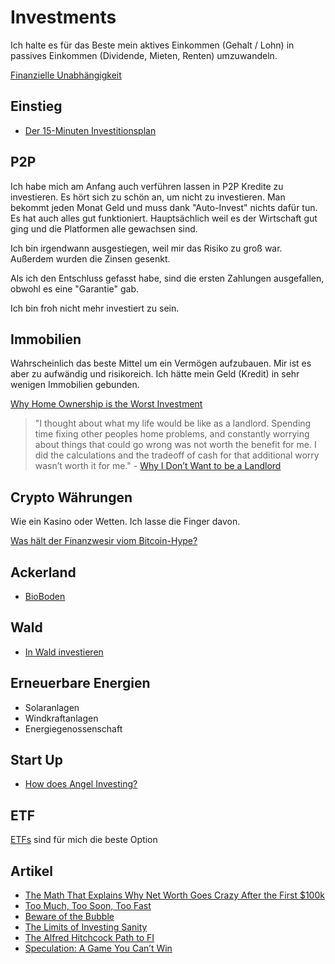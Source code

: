 # Investments

Ich halte es für das Beste mein aktives Einkommen (Gehalt / Lohn) in passives Einkommen (Dividende, Mieten, Renten) umzuwandeln.

[Finanzielle Unabhängigkeit](finanzielle-unabhaengigkeit.md)

## Einstieg

- [Der 15-Minuten Investitionsplan](https://investmentratgeber.com/der-15-minuten-investitionsplan-2/)

## P2P

Ich habe mich am Anfang auch verführen lassen in P2P Kredite zu investieren. Es hört sich zu schön an, um nicht zu investieren.
Man bekommt jeden Monat Geld und muss dank "Auto-Invest" nichts dafür tun. Es hat auch alles gut funktioniert. Hauptsächlich weil es der Wirtschaft gut ging und die Platformen alle gewachsen sind.

Ich bin irgendwann ausgestiegen, weil mir das Risiko zu groß war. Außerdem wurden die Zinsen gesenkt.

Als ich den Entschluss gefasst habe, sind die ersten Zahlungen ausgefallen, obwohl es eine "Garantie" gab.

Ich bin froh nicht mehr investiert zu sein.

## Immobilien

Wahrscheinlich das beste Mittel um ein Vermögen aufzubauen. Mir ist es aber zu aufwändig und risikoreich.
Ich hätte mein Geld (Kredit) in sehr wenigen Immobilien gebunden.

[Why Home Ownership is the Worst Investment](https://www.youtube.com/watch?v=IibCp34AaJo)

> "I thought about what my life would be like as a landlord. Spending time fixing other peoples home problems, and constantly worrying about things that could go wrong was not worth the benefit for me. I did the calculations and the tradeoff of cash for that additional worry wasn’t worth it for me." - [Why I Don’t Want to be a Landlord](https://minafi.com/i-dont-want-to-be-a-landlord)

## Crypto Währungen

Wie ein Kasino oder Wetten. Ich lasse die Finger davon.

[Was hält der Finanzwesir viom Bitcoin-Hype?](https://www.finanzwesir.com/blog/bitcoin-crypto-manie)

## Ackerland

- [BioBoden](https://bioboden.de/)

## Wald

- [In Wald investieren](https://investmentratgeber.com/in-wald-investieren/#Die_Kosten_fuer_einen_eigenen_Wald)

## Erneuerbare Energien

- Solaranlagen
- Windkraftanlagen
- Energiegenossenschaft

## Start Up

- [How does Angel Investing?](https://zachholman.com/posts/how-does-angel-investing)

## ETF

[ETFs](./etf.md) sind für mich die beste Option

## Artikel
- [The Math That Explains Why Net Worth Goes Crazy After the First $100k](https://fourpillarfreedom.com/the-math-behind-why-net-worth-goes-crazy-after-the-first-100k/)
- [Too Much, Too Soon, Too Fast](https://www.collaborativefund.com/blog/too-much-too-soon-too-fast/)
- [Beware of the Bubble](https://www.mrmoneymustache.com/2021/03/26/beware-of-the-bubble/)
- [The Limits of Investing Sanity](https://www.collaborativefund.com/blog/the-limits-of-investing-sanity/)
- [The Alfred Hitchcock Path to FI](https://jlcollinsnh.com/2021/05/05/the-alfred-hitchcock-path-to-fi/)
- [Speculation: A Game You Can’t Win](https://moretothat.com/speculation/)